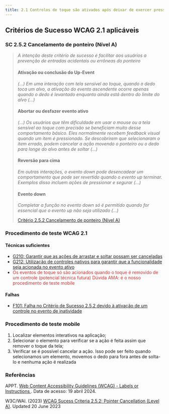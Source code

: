 ```yaml
---
title: 2.1 Controlos de toque são ativados após deixar de exercer pressão (_up event_) e não após o toque inicial (_down event_)
---
```


## Critérios de Sucesso WCAG 2.1 aplicáveis

### SC 2.5.2 Cancelamento de ponteiro (Nível A)
>
> <font color="696969">*A intenção deste critério de sucesso é facilitar aos usuários a prevenção de entradas acidentais ou errôneas do ponteiro*
>
> #### Ativação ou conclusão do Up-Event
>
> *(...) Em uma interação com tela sensível ao toque, quando o dedo toca um alvo, a ativação do evento ascendente ocorre apenas quando o dedo é levantado enquanto ainda está dentro do limite do alvo (...)*
>
> #### Abortar ou desfazer evento ativo
>
> *(...) Os usuários que têm dificuldade em usar o mouse ou a tela sensível ao toque com precisão se beneficiam muito desse comportamento básico. Eles normalmente recebem feedback visual quando um item é pressionado. Se descobrirem que selecionaram o item errado, podem cancelar a ação movendo o ponteiro ou o dedo para longe do alvo antes de soltar (...)*
>
> #### Reversão para cima
>
>*Em outras interações, o evento down pode desencadear um comportamento que pode ser revertido quando o evento up terminar. Exemplos disso incluem ações de pressionar e segurar (...)*
>
> #### Evento down
>
> *Completar a função no evento down só é permitido quando for essencial que o evento up não seja utilizado (...)*</font>
>
> [Critério 2.5.2 Cancelamento de ponteiro (Nível A)](https://www.w3.org/WAI/WCAG21/Understanding/pointer-cancellation)


### Procedimento de teste WCAG 2.1

#### Técnicas suficientes
- [G210: Garantir que as ações de arrastar e soltar possam ser canceladas](/tecnicas-procedimentos-de-teste/G210.md)
- [G212: Utilização de controles nativos para garantir que a funcionalidade seja acionada no evento ativo](/tecnicas-procedimentos-de-teste/G212.md)
- <font color="D53434">Os eventos de toque só são acionados quando o toque é removido de um controle (potencial técnica futura) Dúvida AMA: é o nosso procedimento de teste mobile </font>

#### Falhas
- [F101: Falha no Critério de Sucesso 2.5.2 devido à ativação de um controle no evento de inatividade](/falhas/F101.md)

### Procedimento de teste mobile
1. Localizar elementos interativos na aplicação;
2. Selecionar o elemento para verificar se a ação é feita assim que remover o toque da tela;
3. Verificar se é possível cancelar a ação. Isso pode ser feito quando selecionamos um elemento, movemos o dedo para fora antes de solta-lo e nenhuma ação é realizada

### Referências

APPT. [ Web Content Accessibility Guidelines (WCAG) - Labels or Instructions ](https://appt.org/en/guidelines/wcag/success-criterion-3-3-2). Data de acesso: 19 abril 2024.

W3C/WAI. (2023) [WCAG Sucess Criteria 2.5.2: Pointer Cancellation (Level A)](https://www.w3.org/WAI/WCAG21/Understanding/pointer-cancellation). Updated 20 June 2023
